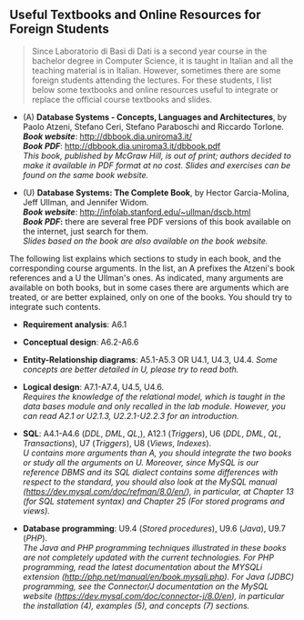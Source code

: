 ## Useful Textbooks and Online Resources for Foreign Students

> Since Laboratorio di Basi di Dati is a second year course in the bachelor degree in Computer Science, it is taught in Italian and all the teaching material is in Italian. However, sometimes there are some foreign students attending the lectures. For these students, I list below some textbooks and online resources useful to integrate or replace the official course textbooks and slides.

- (A) **Database Systems - Concepts, Languages and Architectures**, by Paolo Atzeni, Stefano Ceri, Stefano Paraboschi and Riccardo Torlone.   
      ***Book website***: http://dbbook.dia.uniroma3.it/   
      ***Book PDF***: http://dbbook.dia.uniroma3.it/dbbook.pdf   
  *This book, published by McGraw Hill, is out of print; authors decided to make it available in PDF format at no cost. Slides and exercises can be found on the same book website.*

- (U) **Database Systems: The Complete Book**, by Hector Garcia-Molina, Jeff Ullman, and Jennifer Widom.   
      ***Book website***: http://infolab.stanford.edu/~ullman/dscb.html   
      ***Book PDF*:** there are several free PDF versions of this book available on the internet, just search for them.   
      *Slides based on the book are also available on the book website.*

The following list explains which sections to study in each book, and the corresponding course arguments. In the list, an A prefixes the Atzeni's book references and a U the Ullman's ones. As indicated, many arguments are available on both books, but in some cases there are arguments which are treated, or are better explained, only on one of the books. You should try to integrate such contents.

- **Requirement analysis**: A6.1

- **Conceptual design**: A6.2-A6.6

- **Entity-Relationship diagrams**: A5.1-A5.3 OR U4.1, U4.3, U4.4. 
     *Some concepts are better detailed in U, please try to read both.*

- **Logical design**: A7.1-A7.4, U4.5, U4.6.   
     *Requires the knowledge of the relational model, which is taught in the data bases module and only recalled in the lab module. However, you can read A2.1 or U2.1.3, U2.2.1-U2.2.3 for an introduction.*

- **SQL**: A4.1-A4.6 (*DDL*, *DML*, *QL*,), A12.1 (*Triggers*), U6 (*DDL*, *DML*, *QL*, *Transactions*), U7 (*Triggers*), U8 (*Views*, *Indexes*).   
     *U contains more arguments than A, you should integrate the two books or study all the arguments on U. Moreover, since MySQL is our reference DBMS and its SQL dialect contains some differences with respect to the standard, you should also look at the MySQL manual (https://dev.mysql.com/doc/refman/8.0/en/), in particular, at Chapter 13 (for SQL statement syntax) and Chapter 25 (For stored programs and views).*

- **Database programming**: U9.4 (*Stored procedures*), U9.6 (*Java*), U9.7 (*PHP*).   
     *The Java and PHP programming techniques illustrated in these books are not completely updated with the current technologies. For PHP programming, read the latest documentation about the MYSQLi extension (http://php.net/manual/en/book.mysqli.php). For Java (JDBC) programming, see the Connector/J documentation on the MySQL website (https://dev.mysql.com/doc/connector-j/8.0/en), in particular the installation (4), examples (5), and concepts (7) sections.*
